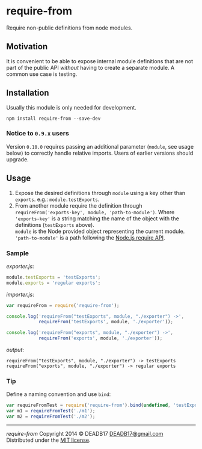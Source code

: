 # require-from

Require non-public definitions from node modules.


## Motivation

It is convenient to be able to expose internal module definitions that are not
part of the public API *without* having to create a separate module. A common
use case is testing.


## Installation

Usually this module is only needed for development.

`npm install require-from --save-dev`


### Notice to `0.9.x` users

Version `0.10.0` requires passing an additional parameter (`module`, see usage
below) to correctly handle relative imports. Users of earlier versions should upgrade.


## Usage

1. Expose the desired definitions through `module` using a key other than
   `exports`. e.g.: `module.testExports`.
2. From another module require the definition through
   `requireFrom('exports-key', module, 'path-to-module')`. Where  
   `'exports-key'` is a string matching the name of the object with the
   definitions (`testExports` above).  
   `module` is the Node provided object representing the current module.  
   `'path-to-module'` is a path following the
   [Node.js require API](http://nodejs.org/api/modules.html#modules_module_require_id).


### Sample

*exporter.js*:
```js
module.testExports = 'testExports';
module.exports = 'regular exports';
```

*importer.js*:
```js
var requireFrom = require('require-from');

console.log('requireFrom("testExports", module, "./exporter") ->',
            requireFrom('testExports', module, './exporter'));

console.log('requireFrom("exports", module, "./exporter") ->',
            requireFrom('exports', module, './exporter'));
```

*output*:
```
requireFrom("testExports", module, "./exporter") -> testExports
requireFrom("exports", module, "./exporter") -> regular exports
```


### Tip

Define a naming convention and use `bind`:

```javascript
var requireFromTest = require('require-from').bind(undefined, 'testExports', module);
var m1 = requireFromTest('./m1');
var m2 = requireFromTest('./m2');
```

--------------------------------------------------------------------------------

*require-from*  Copyright  2014 © DEADB17 <DEADB17@gmail.com>  
Distributed under the [MIT license](LICENSE).
